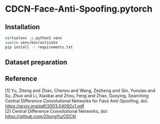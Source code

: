 # CDCN-Face-Anti-Spoofing.pytorch

## Installation

```bash
virtualenv -p python3 venv
source venv/bin/activate
pip install -r requirements.txt
```


## Dataset preparation


## Reference

[1] Yu, Zitong and Zhao, Chenxu and Wang, Zezheng and Qin, Yunxiao and Su, Zhuo and Li, Xiaobai and Zhou, Feng and Zhao, Guoying. Searching Central Difference Convolutional Networks for Face Anti-Spoofing, doi: https://arxiv.org/pdf/2003.04092v1.pdf  
[2] Central Difference Convolutional Networks, doi: https://github.com/ZitongYu/CDCN

